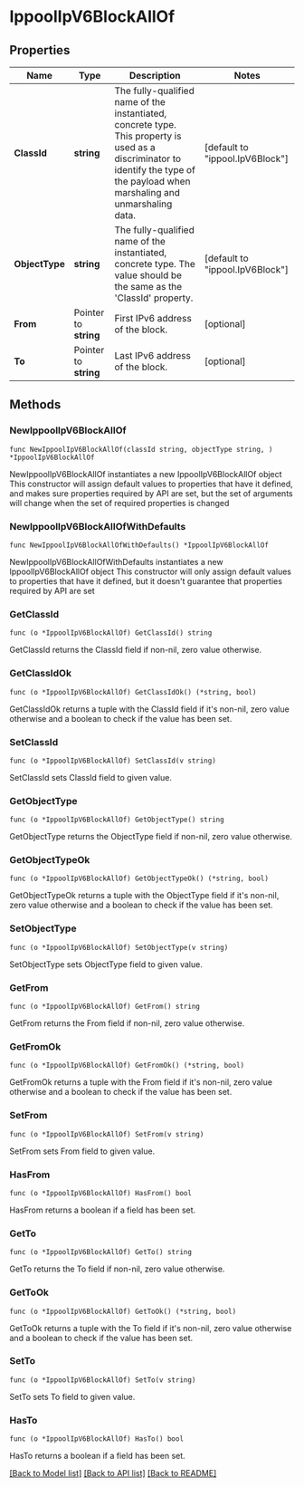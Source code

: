# IppoolIpV6BlockAllOf

## Properties

Name | Type | Description | Notes
------------ | ------------- | ------------- | -------------
**ClassId** | **string** | The fully-qualified name of the instantiated, concrete type. This property is used as a discriminator to identify the type of the payload when marshaling and unmarshaling data. | [default to "ippool.IpV6Block"]
**ObjectType** | **string** | The fully-qualified name of the instantiated, concrete type. The value should be the same as the &#39;ClassId&#39; property. | [default to "ippool.IpV6Block"]
**From** | Pointer to **string** | First IPv6 address of the block. | [optional] 
**To** | Pointer to **string** | Last IPv6 address of the block. | [optional] 

## Methods

### NewIppoolIpV6BlockAllOf

`func NewIppoolIpV6BlockAllOf(classId string, objectType string, ) *IppoolIpV6BlockAllOf`

NewIppoolIpV6BlockAllOf instantiates a new IppoolIpV6BlockAllOf object
This constructor will assign default values to properties that have it defined,
and makes sure properties required by API are set, but the set of arguments
will change when the set of required properties is changed

### NewIppoolIpV6BlockAllOfWithDefaults

`func NewIppoolIpV6BlockAllOfWithDefaults() *IppoolIpV6BlockAllOf`

NewIppoolIpV6BlockAllOfWithDefaults instantiates a new IppoolIpV6BlockAllOf object
This constructor will only assign default values to properties that have it defined,
but it doesn't guarantee that properties required by API are set

### GetClassId

`func (o *IppoolIpV6BlockAllOf) GetClassId() string`

GetClassId returns the ClassId field if non-nil, zero value otherwise.

### GetClassIdOk

`func (o *IppoolIpV6BlockAllOf) GetClassIdOk() (*string, bool)`

GetClassIdOk returns a tuple with the ClassId field if it's non-nil, zero value otherwise
and a boolean to check if the value has been set.

### SetClassId

`func (o *IppoolIpV6BlockAllOf) SetClassId(v string)`

SetClassId sets ClassId field to given value.


### GetObjectType

`func (o *IppoolIpV6BlockAllOf) GetObjectType() string`

GetObjectType returns the ObjectType field if non-nil, zero value otherwise.

### GetObjectTypeOk

`func (o *IppoolIpV6BlockAllOf) GetObjectTypeOk() (*string, bool)`

GetObjectTypeOk returns a tuple with the ObjectType field if it's non-nil, zero value otherwise
and a boolean to check if the value has been set.

### SetObjectType

`func (o *IppoolIpV6BlockAllOf) SetObjectType(v string)`

SetObjectType sets ObjectType field to given value.


### GetFrom

`func (o *IppoolIpV6BlockAllOf) GetFrom() string`

GetFrom returns the From field if non-nil, zero value otherwise.

### GetFromOk

`func (o *IppoolIpV6BlockAllOf) GetFromOk() (*string, bool)`

GetFromOk returns a tuple with the From field if it's non-nil, zero value otherwise
and a boolean to check if the value has been set.

### SetFrom

`func (o *IppoolIpV6BlockAllOf) SetFrom(v string)`

SetFrom sets From field to given value.

### HasFrom

`func (o *IppoolIpV6BlockAllOf) HasFrom() bool`

HasFrom returns a boolean if a field has been set.

### GetTo

`func (o *IppoolIpV6BlockAllOf) GetTo() string`

GetTo returns the To field if non-nil, zero value otherwise.

### GetToOk

`func (o *IppoolIpV6BlockAllOf) GetToOk() (*string, bool)`

GetToOk returns a tuple with the To field if it's non-nil, zero value otherwise
and a boolean to check if the value has been set.

### SetTo

`func (o *IppoolIpV6BlockAllOf) SetTo(v string)`

SetTo sets To field to given value.

### HasTo

`func (o *IppoolIpV6BlockAllOf) HasTo() bool`

HasTo returns a boolean if a field has been set.


[[Back to Model list]](../README.md#documentation-for-models) [[Back to API list]](../README.md#documentation-for-api-endpoints) [[Back to README]](../README.md)


